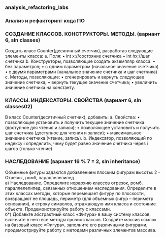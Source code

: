 ### analysis_refactoring_labs
### Анализ и рефакторинг кода ПО

### СОЗДАНИЕ КЛАССОВ. КОНСТРУКТОРЫ.  МЕТОДЫ. (вариант 6, sln classes)
Создать класс  Counter(десятичный счетчик), разработав следующие элементы класса:
a.	Поля:
•		int x;//состояние счетчика
•		int hx;//шаг счетчика
b.	Конструкторы, позволяющие создать экземпляр класса:
•		без параметров;
•		с одним параметром (начальное значение счетчика)
•	 	с двумя параметрами (начальное значение  счетчика  и  шаг счетчика)
c.	Методы, позволяющие:
•		сгенерировать и вернуть    следующее значение счетчика;
•		вернуть   текущее значение счетчика;
•		увеличить значение  счетчика на  константу.

### КЛАССЫ. ИНДЕКСАТОРЫ. СВОЙСТВА (вариант 6, sln classes02)
В класс  Counter(десятичный счетчик), добавить:
a.	Свойства:
•	позволяющее установить и  получить текущее значение счетчика (доступное для чтения и записи);
•	позволяющее установить и получить шаг счетчика (доступное для чтения и записи);
•	максимальное значение счетчика (чтение, запись).
b.	Индексатор, позволяющий по индексу i определить,  чему будет равно  значение счетчика через   i  шагов (только чтение).

### НАСЛЕДОВАНИЕ (вариант 16 % 7 = 2, sln inheritance)
Объемные фигуры задаются  добавлением   плоским   фигурам   высоты:
2 - Отрезок,  ромб, параллелепипед<br>
а) Наследование. Определите иерархию  классов отрезок,  ромб, параллелепипед, связанных отношением наследования. Определите в этих классах методы, которые перемещает фигуру по плоскости, возвращают ее площадь, периметр (для объемных  фигур – периметр основания), и строку символов, отражающую имя класса и состояние объекта.  Продемонстрируйте  работу   с классами.<br>
б*) Добавьте абстрактный класс «Фигура» в вашу систему классов, включите в него все методы прочих классов.  Создайте  массив  ссылок на   базовый класс «Фигура»,  заполните  его  различными  фигурами,  продемострируйте  работу   с методами  различных  элементов массива.
